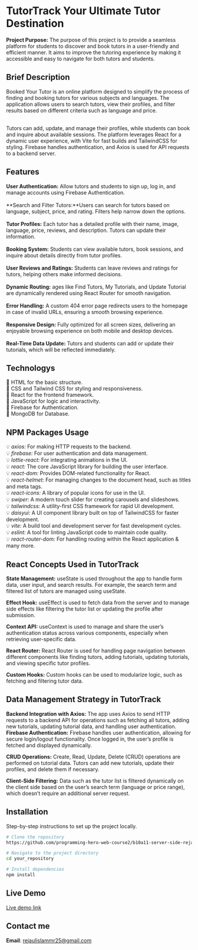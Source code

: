
# **TutorTrack** Your Ultimate Tutor Destination

**Project Purpose:** The purpose of this project is to provide a seamless platform for students to discover and book tutors in a user-friendly and efficient manner. It aims to improve the tutoring experience by making it accessible and easy to navigate for both tutors and students.

## Brief Description

Booked Your Tutor is an online platform designed to simplify the process of finding and booking tutors for various subjects and languages. The application allows users to search tutors, view their profiles, and filter results based on different criteria such as language and price. <br> <br>

Tutors can add, update, and manage their profiles, while students can book and inquire about available sessions. The platform leverages React for a dynamic user experience, with Vite for fast builds and TailwindCSS for styling. Firebase handles authentication, and Axios is used for API requests to a backend server.

## Features

 **User Authentication:** Allow tutors and students to sign up, log in, and manage accounts using Firebase Authentication.<br>  
 **Search and Filter Tutors:**Users can search for tutors based on language, subject, price, and rating. Filters help narrow down the options.<br>  
 **Tutor Profiles:** Each tutor has a detailed profile with their name, image, language, price, reviews, and description. Tutors can update their information.<br>  
 **Booking System:** Students can view available tutors, book sessions, and inquire about details directly from tutor profiles.<br>  
 **User Reviews and Ratings:** Students can leave reviews and ratings for tutors, helping others make informed decisions.<br>  
 **Dynamic Routing:** ages like Find Tutors, My Tutorials, and Update Tutorial are dynamically rendered using React Router for smooth navigation.<br>  
️ **Error Handling:** A custom 404 error page redirects users to the homepage in case of invalid URLs, ensuring a smooth browsing experience.<br>  
 **Responsive Design:** Fully optimized for all screen sizes, delivering an enjoyable browsing experience on both mobile and desktop devices.<br>  
 **Real-Time Data Update:** Tutors and students can add or update their tutorials, which will be reflected immediately.<br>


## Technologys
🔵 HTML for the basic structure. <br>
🔵 CSS and Tailwind CSS for styling and responsiveness. <br>
🔵 React for the frontend framework. <br>
🔵 JavaScript for logic and interactivity. <br>
🔵 Firebase for Authentication. <br>
🔵 MongoDB for Database. <br>

## NPM Packages Usage

💡 *axios:* For making HTTP requests to the backend.<br>
💡 *firebase:* For user authentication and data management.<br>
💡 *lottie-react:* For integrating animations in the UI.<br>
💡 *react:* The core JavaScript library for building the user interface.<br>
💡 *react-dom:* Provides DOM-related functionality for React.<br>
💡 *react-helmet:* For managing changes to the document head, such as titles and meta tags.<br>
💡 *react-icons:* A library of popular icons for use in the UI.<br>
💡 *swiper:* A modern touch slider for creating carousels and slideshows.<br>
💡 *tailwindcss:* A utility-first CSS framework for rapid UI development.<br>
💡 *daisyui:* A UI component library built on top of TailwindCSS for faster development.<br>
💡 *vite:* A build tool and development server for fast development cycles.<br>
💡 *eslint:* A tool for linting JavaScript code to maintain code quality.<br>
💡 *react-router-dom:* For handling routing within the React application & many more.<br>

## React Concepts Used in TutorTrack

**State Management:** useState is used throughout the app to handle form data, user input, and search results. For example, the search term and filtered list of tutors are managed using useState.<br>

**Effect Hook:** useEffect is used to fetch data from the server and to manage side effects like filtering the tutor list or updating the profile after submission.<br>

**Context API:** useContext is used to manage and share the user’s authentication status across various components, especially when retrieving user-specific data.<br>

**React Router:** React Router is used for handling page navigation between different components like finding tutors, adding tutorials, updating tutorials, and viewing specific tutor profiles.<br>

**Custom Hooks:** Custom hooks can be used to modularize logic, such as fetching and filtering tutor data.<br>


## Data Management Strategy in TutorTrack

**Backend Integration with Axios:** The app uses Axios to send HTTP requests to a backend API for operations such as fetching all tutors, adding new tutorials, updating tutorial data, and handling user authentication.<br>
**Firebase Authentication:** Firebase handles user authentication, allowing for secure login/logout functionality. Once logged in, the user’s profile is fetched and displayed dynamically.<br>

**CRUD Operations:** Create, Read, Update, Delete (CRUD) operations are performed on tutorial data. Tutors can add new tutorials, update their profiles, and delete them if necessary.<br>
 
**Client-Side Filtering:** Data such as the tutor list is filtered dynamically on the client side based on the user’s search term (language or price range), which doesn’t require an additional server request.<br>
 

## Installation

Step-by-step instructions to set up the project locally.

```bash
# Clone the repository
https://github.com/programming-hero-web-course2/b10a11-server-side-rejaul48.git

# Navigate to the project directory
cd your_repository

# Install dependencies
npm install

```
## Live Demo
[Live demo link](https://tutortrack-48.web.app)

## Contact me
**Email**: [rejaulislammr25@gmail.com](mailto:rejaulislammr25@gmail.com)



